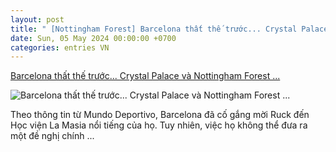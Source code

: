 ```yaml
---
layout: post
title: " [Nottingham Forest] Barcelona thất thế trước... Crystal Palace và Nottingham Forest ..."
date: Sun, 05 May 2024 00:00:00 +0700
categories: entries VN
---
```

[Barcelona thất thế trước... Crystal Palace và Nottingham Forest ...](https://www.goal.com/vn/list/barcelona-that-the-truoc-crystal-palace-va-nottingham-forest-trong-cuoc-dua-gianh-than-dong-14-tuoi-gui-ruck/bltcc495a5b14746734)

![Barcelona thất thế trước... Crystal Palace và Nottingham Forest ...](https://assets.goal.com/images/v3/blt030986075b648f04/Snapinsta.app_439231953_310257988573728_2815891951642043526_n_1080_(1).jpg)

Theo thông tin từ Mundo Deportivo, Barcelona đã cố gắng mời Ruck đến Học viện La Masia nổi tiếng của họ. Tuy nhiên, việc họ không thể đưa ra một đề nghị chính ...

